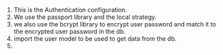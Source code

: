 1. This is the Authentication configuration.
2. We use the passport library and the local strategy.
3. we also use the bcrypt library to encrypt user password and match it to the encrypted user password in the db.
4. import the user model to be used to get data from the db.
5. 

